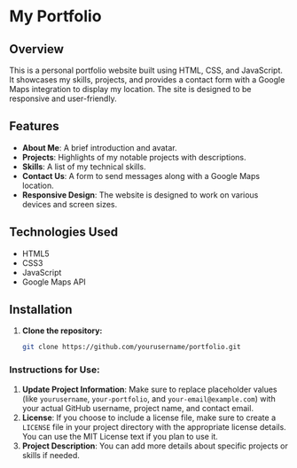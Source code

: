 
# My Portfolio

## Overview

This is a personal portfolio website built using HTML, CSS, and JavaScript. It showcases my skills, projects, and provides a contact form with a Google Maps integration to display my location. The site is designed to be responsive and user-friendly.

## Features

- **About Me**: A brief introduction and avatar.
- **Projects**: Highlights of my notable projects with descriptions.
- **Skills**: A list of my technical skills.
- **Contact Us**: A form to send messages along with a Google Maps location.
- **Responsive Design**: The website is designed to work on various devices and screen sizes.

## Technologies Used

- HTML5
- CSS3
- JavaScript
- Google Maps API

## Installation

1. **Clone the repository:**

   ```bash
   git clone https://github.com/yourusername/portfolio.git

<script src="https://maps.googleapis.com/maps/api/js?key=YOUR_API_KEY&callback=initMap" async defer></script>

   
### Instructions for Use:
1. **Update Project Information**: Make sure to replace placeholder values (like `yourusername`, `your-portfolio`, and `your-email@example.com`) with your actual GitHub username, project name, and contact email.
2. **License**: If you choose to include a license file, make sure to create a `LICENSE` file in your project directory with the appropriate license details. You can use the MIT License text if you plan to use it.
3. **Project Description**: You can add more details about specific projects or skills if needed.

